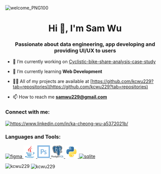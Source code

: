 ![welcome_PNG100](https://user-images.githubusercontent.com/79691025/144610732-8c24963a-2063-4672-8e63-6134f94a65bf.png)


<h1 align="center">Hi 👋, I'm Sam Wu</h1>
<h3 align="center">Passionate about data engineering, app developing and providing UI/UX to users</h3>

- 🔭 I’m currently working on [Cyclistic-bike-share-analysis-case-study](https://github.com/kcwu229/Cyclistic-bike-share-analysis-case-study)

- 🌱 I’m currently learning **Web Development**

- 👨‍💻 All of my projects are available at [https://github.com/kcwu229?tab=repositories](https://github.com/kcwu229?tab=repositories)

- 📫 How to reach me **samwu229@gmail.com**

<h3 align="left">Connect with me:</h3>
<p align="left">
<a href="https://linkedin.com/in/https://www.linkedin.com/in/ka-cheong-wu-a5372021b/" target="blank"><img align="center" src="https://raw.githubusercontent.com/rahuldkjain/github-profile-readme-generator/master/src/images/icons/Social/linked-in-alt.svg" alt="https://www.linkedin.com/in/ka-cheong-wu-a5372021b/" height="30" width="40" /></a>
</p>

<h3 align="left">Languages and Tools:</h3>
<p align="left"> <a href="https://www.figma.com/" target="_blank" rel="noreferrer"> <img src="https://www.vectorlogo.zone/logos/figma/figma-icon.svg" alt="figma" width="40" height="40"/> </a> <a href="https://www.java.com" target="_blank" rel="noreferrer"> <img src="https://raw.githubusercontent.com/devicons/devicon/master/icons/java/java-original.svg" alt="java" width="40" height="40"/> </a> <a href="https://www.photoshop.com/en" target="_blank" rel="noreferrer"> <img src="https://raw.githubusercontent.com/devicons/devicon/master/icons/photoshop/photoshop-line.svg" alt="photoshop" width="40" height="40"/> </a> <a href="https://www.postgresql.org" target="_blank" rel="noreferrer"> <img src="https://raw.githubusercontent.com/devicons/devicon/master/icons/postgresql/postgresql-original-wordmark.svg" alt="postgresql" width="40" height="40"/> </a> <a href="https://www.python.org" target="_blank" rel="noreferrer"> <img src="https://raw.githubusercontent.com/devicons/devicon/master/icons/python/python-original.svg" alt="python" width="40" height="40"/> </a> <a href="https://www.sqlite.org/" target="_blank" rel="noreferrer"> <img src="https://www.vectorlogo.zone/logos/sqlite/sqlite-icon.svg" alt="sqlite" width="40" height="40"/> </a> </p>

<p><img align="left" src="https://github-readme-stats.vercel.app/api/top-langs?username=kcwu229&show_icons=true&locale=en&layout=compact" alt="kcwu229" /></p>

<p>&nbsp;<img align="center" src="https://github-readme-stats.vercel.app/api?username=kcwu229&show_icons=true&locale=en" alt="kcwu229" /></p>
